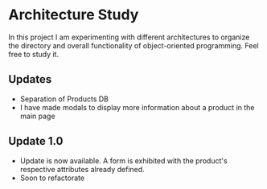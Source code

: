 # Architecture Study

In this project I am experimenting with different architectures to organize the directory and overall functionality of object-oriented programming. Feel free to study it.

## Updates
- Separation of Products DB
- I have made modals to display more information about a product in the main page

## Update 1.0
- Update is now available. A form is exhibited with the product's respective attributes already defined.
- Soon to refactorate
